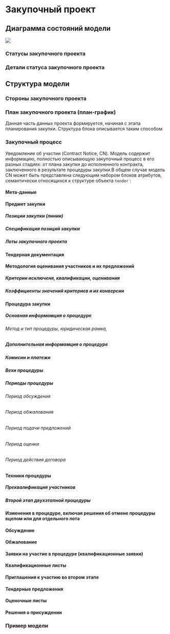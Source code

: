# Закупочный проект

## Диаграмма состояний модели 
![](https://www.planttext.com/api/plantuml/png/fLDBRi8m4Dtx55vNoWMwYDYogLYmArrOZgaiEOOcJgkgGWeWLTrnXjw0eaP4KE0Aunjr0d4-_QYLM6NotioR6Vkv4niMcIHKX5nVt53FfsF5j9RwbbvIEDWKzf31niwedMAuXdTOmcwWCJxOERp15dBOuD-gm6dlYbJrJai4gFHZ-a3tkkq2nesy5x_dmsixdpFDXJfso647kNt6xzBEO6zJMao9uGSkW1Hi2w2n4Icd-szVSaho_BEQrbtF7P_WrHbHZawV2ANb3TubJCcXvCp8aNOmuaReG4HuSeYrSZo_ILMnvxC75WNVq4J72USYZeU9GiObURuCnqg4GXlNkQQ-rBGplRzvFYeG8yZ4xUsGUdDSiQeJGOsEqU6IgSTkWvoKAis-BQKcqM-SJidpaJOH7drVHA7Kx2Jfd5cy77JGydYbAVefipCxjGjIluSrieqSvpHI6J77ztP0U0ixkwW4tDAbmWg9rBuK3Y6Lbr0ni_DZULPo7Lm0t_Wd.png)
### Статусы закупочного проекта
[](/schema/codelists/tenderStatuses.csv)
### Детали статуса закупочного проекта
[](/schema/codelists/tenderStatusDetails.csv)
## Структура модели 
### Стороны закупочного проекта
[](/schema/data-models/CP/parties.schema.json)
### План закупочного проекта (план-график)
Данная часть данных проекта формируется, начиная с этапа планирования закупки. Структура блока описывается таким способом
[](/schema/data-models/CP/planning.schema.json)
### Закупочный процесс
Уведомление об участии (Contract Notice, CN). Модель содержит информацию, полностью описывающую закупочный процесс в его разных стадиях: от плана закупки до исполненного контракта, заключенного в результате процедуры закупки.В общем случае модель CN может быть представлена следующим набором блоков атрибутов, семантически относящихся к структуре объекта `tender` :  
#### Мета-данные 
[](/schema/data-models/CP/tender.schema.json)
#### Предмет закупки
##### Позиции закупки (линии)
[](/schema/data-models/CP/tender.items[].schema.json)
##### Спецификация позиций закупки
[](/schema/data-models/CP/tender.targets[].schema.json)
##### Лоты закупочного проекта
[](/schema/data-models/CP/tender.lots[].schema.json)
#### Тендерная документация
[](/schema/data-models/CP/tender.documents[].schema.json)
#### Методология оценивания участников и их предложений
##### Критерии исключеня, квалификации, оценивания
[](/schema/data-models/CP/tender.criteria[].schema.json)
##### Коэффициенты значений критериев и их конверсии
[](/schema/data-models/CP/tender.conversions[].schema.json)
#### Процедура закупки
##### Основная информамция о процедуре  

###### Метод и тип процедуры, юридическая рамка, 
##### Дополнительная информамция о процедуре
[](/schema/data-models/CP/tender.procedure.schema.json)
##### Комисии и платежи
[](/schema/data-models/CP/tender.participationFees[].schema.json)
##### Вехи процедуры
[](/schema/data-models/CP/tender.milestones[].schema.json)
##### Периоды процедуры
###### Период обсуждения
[](/schema/data-models/CP/tender.enquiryPeriod.schema.json)
###### Период обжалования
[](/schema/data-models/CP/tender.reviewPeriod.schema.json)
###### Период подачи предложений
[](/schema/data-models/CP/tender.tenderPeriod.schema.json)
###### Период оценки
[](/schema/data-models/CP/tender.awardPeriod.schema.json)
###### Период действия договора 
[](/schema/data-models/CP/tender.contractPeriod.schema.json)
#### Техники процедуры
##### Преквалификация участников
##### Второй этап двухэтапной процедуры 
#### Изменения в процедуре, включая решения об отмене процедуры вцелом или для отдельного лота
#### Обсуждение
#### Обжалование 
#### Заявки на участие в процедуре (квалификационные заявки)
#### Квалификационные листы
#### Приглашения к участию во втором этапе
#### Тендерные предложения
#### Оценочные листы
#### Решения о присуждении
### Пример модели 
